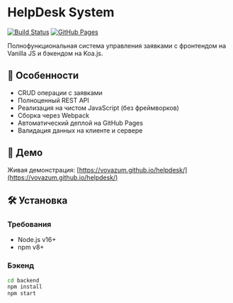 # HelpDesk System

[![Build Status](https://ci.appveyor.com/api/projects/status/github/vovazum/helpdesk?svg=true)](https://ci.appveyor.com/project/vovazum/helpdesk)
[![GitHub Pages](https://img.shields.io/badge/GitHub%20Pages-Live-brightgreen)](https://vovazum.github.io/helpdesk/)

Полнофункциональная система управления заявками с фронтендом на Vanilla JS и бэкендом на Koa.js.



## 🌟 Особенности

- CRUD операции с заявками
- Полноценный REST API
- Реализация на чистом JavaScript (без фреймворков)
- Сборка через Webpack
- Автоматический деплой на GitHub Pages
- Валидация данных на клиенте и сервере

## 🚀 Демо

Живая демонстрация: [https://vovazum.github.io/helpdesk/](https://vovazum.github.io/helpdesk/)

## 🛠 Установка

### Требования
- Node.js v16+
- npm v8+

### Бэкенд
```bash
cd backend
npm install
npm start
